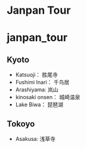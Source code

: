 # Janpan Tour

# janpan_tour

## Kyoto
- Katsuoji： 胜尾寺
- Fushimi Inari： 千鸟居
- Arashiyama: 岚山
- kinosaki onsen： 城崎温泉
- Lake Biwa： 琵琶湖

## Tokoyo
- Asakusa: 浅草寺
